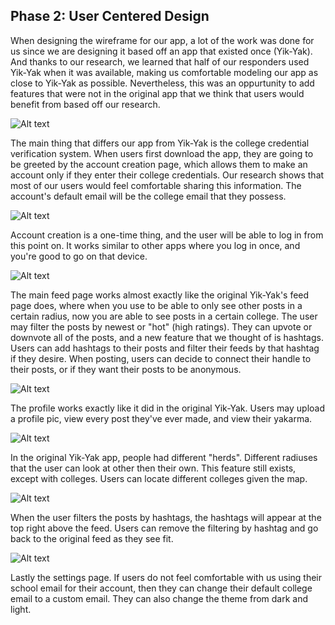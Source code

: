 ## Phase 2: User Centered Design

  When designing the wireframe for our app, a lot of the work was done for us since we are designing it based off an app that existed once (Yik-Yak). And thanks to our research, we learned that half of our responders used Yik-Yak when it was available, making us comfortable modeling our app as close to Yik-Yak as possible. Nevertheless, this was an oppurtunity to add features that were not in the original app that we think that users would benefit from based off our research. 

![Alt text](/Yak-again/phase2/Frame1.PNG)

  The main thing that differs our app from Yik-Yak is the college credential verification system. When users first download the app, they are going to be greeted by the account creation page, which allows them to make an account only if they enter their college credentials. Our research shows that most of our users would feel comfortable sharing this information. The account's default email will be the college email that they possess. 

![Alt text](/Yak-again/phase2/Frame2.PNG)

  Account creation is a one-time thing, and the user will be able to log in from this point on. It works similar to other apps where you log in once, and you're good to go on that device. 

![Alt text](/Yak-again/phase2/Frame3.PNG)

  The main feed page works almost exactly like the original Yik-Yak's feed page does, where when you use to be able to only see other posts in a certain radius, now you are able to see posts in a certain college. The user may filter the posts by newest or "hot" (high ratings). They can upvote or downvote all of the posts, and a new feature that we thought of is hashtags. Users can add hashtags to their posts and filter their feeds by that hashtag if they desire. When posting, users can decide to connect their handle to their posts, or if they want their posts to be anonymous. 

![Alt text](/Yak-again/phase2/Frame4.PNG)

  The profile works exactly like it did in the original Yik-Yak. Users may upload a profile pic, view every post they've ever made, and view their yakarma. 

![Alt text](/Yak-again/phase2/Frame5.PNG)

  In the original Yik-Yak app, people had different "herds". Different radiuses that the user can look at other then their own. This feature still exists, except with colleges. Users can locate different colleges given the map. 

![Alt text](/Yak-again/phase2/Frame6.PNG)

  When the user filters the posts by hashtags, the hashtags will appear at the top right above the feed. Users can remove the filtering by hashtag and go back to the original feed as they see fit. 
  
![Alt text](/Yak-again/phase2/Frame7.PNG)

  Lastly the settings page. If users do not feel comfortable with us using their school email for their account, then they can change their default college email to a custom email. They can also change the theme from dark and light.
 
